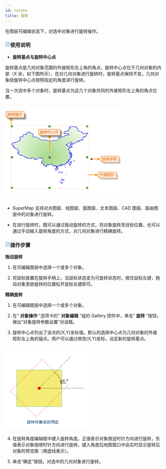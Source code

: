 ```yaml
---
id: rotate
title: 旋转  
---  
```

 在图层可编辑状态下，对选中对象进行旋转操作。



 ### ![](../../../img/read.gif)使用说明



   * **旋转基点与旋转中心点**



 旋转基点是几何对象范围的外接矩形左上角的角点，旋转中心点位于几何对象的内部（X
状，如下图所示），在对几何对象进行旋转时，旋转基点保持不变，几何对象绕旋转中心点按照指定的角度进行旋转。



 当一次选中多个对象时，旋转基点为这几个对象共同的外接矩形左上角的角点位置。



 ![](img/rotateanchor.png)  
 ---  
   * SuperMap 支持对点图层、线图层、面图层、文本图层、CAD 图层、路由图层中的对象进行旋转。

   * 在进行旋转时，既可以通过拖动旋转的方式，将对象旋转至目标位置，也可以通过手动输入旋转角度的方式，对几何对象进行精确旋转。





 ### ![](../../../img/read.gif)操作步骤



 **拖动旋转**



   1. 在可编辑图层中选择一个或多个对象。

   2. 将鼠标放置在旋转手柄上，当鼠标状态变为可旋转状态时，按住鼠标左键，拖动对象至欲旋转的位置松开鼠标左键即可。





 **精确旋转**



   1. 在可编辑图层中选择一个或多个对象。

   2. 在“ **对象操作** ”选项卡的“ **对象编辑** ”组的 Gallery 控件中，单击“ **旋转**
”按钮，弹出“对象旋转参数设置”对话框。

   3. 旋转中心点列出了该点的(X,Y)坐标值。默认的选择中心点为几何对象的外接矩形左上角的锚点。用户可以通过修改(X,Y)坐标，设定新的旋转基点。

 ![](img/RotateDia.png)  
 ---  
   4. 在旋转角度编辑框中键入旋转角度。正值表示对象按逆时针方向进行旋转，负值表示对象按顺时针方向进行旋转。键入角度后地图窗口中会实时显示旋转后对象的预览图（用虚线表示）。

   5. 单击“确定”按钮，对选中的几何对象进行旋转。



  



